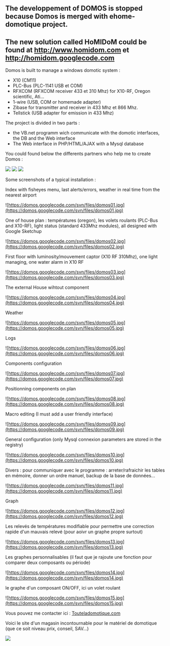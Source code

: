 ## The developpement of DOMOS is stopped because Domos is merged with ehome-domotique project. ##

## The new solution called HoMIDoM could be found at http://www.homidom.com et http://homidom.googlecode.com ##




Domos is built to manage a windows domotic system :
  * X10 (CM11)
  * PLC-Bus (PLC-1141 USB et COM)
  * RFXCOM (RFXCOM receiver 433 et 310 Mhz) for X10-RF, Oregon scientific, Ati...
  * 1-wire (USB, COM or homemade adapter)
  * Zibase for transmitter and receiver in 433 Mhz et 866 Mhz.
  * Tellstick (USB adapter for emission in 433 Mhz)

The project is divided in two parts :
  * the VB.net programm wich communicate with the domotic interfaces, the DB and the Web interface
  * The Web interface in PHP/HTML/AJAX with a Mysql database



You could found below the differents partners who help me to create Domos :

[![](http://www.planete-domotique.com/planetedomotique.png)](http://www.planete-domotique.com/)
[![](http://www.touteladomotique.com/templates/Touteladomotique/images/domotics-logo.gif)](http://www.touteladomotique.com/forum)
[![](https://domos.googlecode.com/svn/files/rfxcom_petit.jpg)](http://www.rfxcom.com)

Some screenshots of a typical installation :

Index with fisheyes menu, last alerts/errors, weather in real time from the nearest airport

![https://domos.googlecode.com/svn/files/domos01.jpg](https://domos.googlecode.com/svn/files/domos01.jpg)


One of house plan : températures (oregon), les volets roulants (PLC-Bus and X10-RF), light status (standard 433Mhz modules), all designed with Google Sketchup

![https://domos.googlecode.com/svn/files/domos02.jpg](https://domos.googlecode.com/svn/files/domos02.jpg)


First floor with luminosity/mouvement captor (X10 RF 310Mhz), one light managing, one water alarm in X10 RF

![https://domos.googlecode.com/svn/files/domos03.jpg](https://domos.googlecode.com/svn/files/domos03.jpg)


The external House wihtout component

![https://domos.googlecode.com/svn/files/domos04.jpg](https://domos.googlecode.com/svn/files/domos04.jpg)


Weather

![https://domos.googlecode.com/svn/files/domos05.jpg](https://domos.googlecode.com/svn/files/domos05.jpg)


Logs

![https://domos.googlecode.com/svn/files/domos06.jpg](https://domos.googlecode.com/svn/files/domos06.jpg)


Components configuration

![https://domos.googlecode.com/svn/files/domos07.jpg](https://domos.googlecode.com/svn/files/domos07.jpg)


Positionning components on plan

![https://domos.googlecode.com/svn/files/domos08.jpg](https://domos.googlecode.com/svn/files/domos08.jpg)


Macro editing (I must add a user friendly interface)

![https://domos.googlecode.com/svn/files/domos09.jpg](https://domos.googlecode.com/svn/files/domos09.jpg)


General configuration (only Mysql connexion parameters are stored in the registry)

![https://domos.googlecode.com/svn/files/domos10.jpg](https://domos.googlecode.com/svn/files/domos10.jpg)


Divers : pour communiquer avec le programme : arreter/rafraichir les tables en mémoire, donner un ordre manuel, backup de la base de données...

![https://domos.googlecode.com/svn/files/domos11.jpg](https://domos.googlecode.com/svn/files/domos11.jpg)


Graph

![https://domos.googlecode.com/svn/files/domos12.jpg](https://domos.googlecode.com/svn/files/domos12.jpg)


Les relevés de températures modifiable pour permettre une correction rapide d'un mauvais relevé (pour aoivr un graphe propre surtout)

![https://domos.googlecode.com/svn/files/domos13.jpg](https://domos.googlecode.com/svn/files/domos13.jpg)


Les graphes personnalisables (il faut que je rajoute une fonction pour comparer deux composants ou période)

![https://domos.googlecode.com/svn/files/domos14.jpg](https://domos.googlecode.com/svn/files/domos14.jpg)


le graphe d'un composant ON/OFF, ici un volet roulant

![https://domos.googlecode.com/svn/files/domos15.jpg](https://domos.googlecode.com/svn/files/domos15.jpg)


Vous pouvez me contacter ici : [Touteladomotique.com](http://www.touteladomotique.com/forum/)

Voici le site d'un magasin incontournable pour le matériel de domotique (que ce soit niveau prix, conseil, SAV...)

[![](http://www.planete-domotique.com/planetedomotique.png)](http://www.planete-domotique.com/)